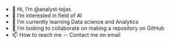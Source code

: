 - 👋 Hi, I’m @analyst-tejas
- 👀 I’m interested in field of AI
- 🌱 I’m currently learning Data science and Analytics
- 💞️ I’m looking to collaborate on making a repository on GitHub
- 📫 How to reach me -- Contact me on email 

<!---
analyst-tejas/analyst-tejas is a ✨ special ✨ repository because its `README.md` (this file) appears on your GitHub profile.
You can click the Preview link to take a look at your changes.
--->
